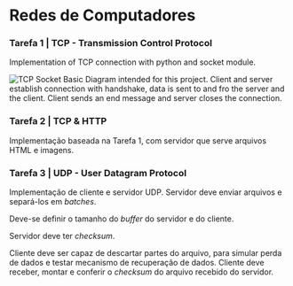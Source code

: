 # Redes de Computadores 

### Tarefa 1 | TCP - Transmission Control Protocol
Implementation of TCP connection with python and socket module.

![TCP Socket Basic Diagram intended for this project. Client and server establish connection with handshake, data is sent to and fro the server and the client. Client sends an end message and server closes the connection.](https://files.realpython.com/media/sockets-tcp-flow.1da426797e37.jpg)

### Tarefa 2 | TCP & HTTP
Implementação baseada na Tarefa 1, com servidor que serve arquivos HTML e imagens.

### Tarefa 3 | UDP - User Datagram Protocol 
Implementação de cliente e servidor UDP. Servidor deve enviar arquivos e separá-los em *batches*.

Deve-se definir o tamanho do *buffer* do servidor e do cliente.

Servidor deve ter *checksum*.

Cliente deve ser capaz de descartar partes do arquivo, para simular perda de dados e testar mecanismo de recuperação de dados.
Cliente deve receber, montar e conferir o *checksum* do arquivo recebido do servidor.

